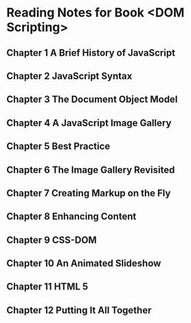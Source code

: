 # Reading Notes for Book \<DOM Scripting\>

## Chapter 1 A Brief History of JavaScript

## Chapter 2 JavaScript Syntax

## Chapter 3 The Document Object Model

## Chapter 4 A JavaScript Image Gallery

## Chapter 5 Best Practice

## Chapter 6 The Image Gallery Revisited

## Chapter 7 Creating Markup on the Fly

## Chapter 8 Enhancing Content

## Chapter 9 CSS-DOM

## Chapter 10 An Animated Slideshow

## Chapter 11 HTML 5

## Chapter 12 Putting It All Together
